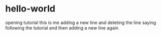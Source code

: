 # hello-world
opening tutorial
this is me adding a new line and deleting the line saying following the tutorial
and then adding a new line again
